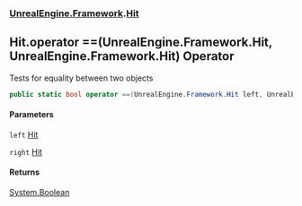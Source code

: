 ### [UnrealEngine.Framework](./UnrealEngine-Framework.md 'UnrealEngine.Framework').[Hit](./Hit.md 'UnrealEngine.Framework.Hit')
## Hit.operator ==(UnrealEngine.Framework.Hit, UnrealEngine.Framework.Hit) Operator
Tests for equality between two objects  
```csharp
public static bool operator ==(UnrealEngine.Framework.Hit left, UnrealEngine.Framework.Hit right);
```
#### Parameters
<a name='UnrealEngine-Framework-Hit-op_Equality(UnrealEngine-Framework-Hit_UnrealEngine-Framework-Hit)-left'></a>
`left` [Hit](./Hit.md 'UnrealEngine.Framework.Hit')  
  
<a name='UnrealEngine-Framework-Hit-op_Equality(UnrealEngine-Framework-Hit_UnrealEngine-Framework-Hit)-right'></a>
`right` [Hit](./Hit.md 'UnrealEngine.Framework.Hit')  
  
#### Returns
[System.Boolean](https://docs.microsoft.com/en-us/dotnet/api/System.Boolean 'System.Boolean')  
